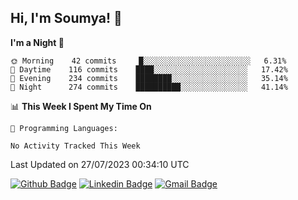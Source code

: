 ## Hi, I'm Soumya! 👋

<!--START_SECTION:waka-->
**I'm a Night 🦉** 

```text
🌞 Morning    42 commits     █░░░░░░░░░░░░░░░░░░░░░░░░   6.31% 
🌆 Daytime    116 commits    ████░░░░░░░░░░░░░░░░░░░░░   17.42% 
🌃 Evening    234 commits    ████████░░░░░░░░░░░░░░░░░   35.14% 
🌙 Night      274 commits    ██████████░░░░░░░░░░░░░░░   41.14%

```


📊 **This Week I Spent My Time On** 

```text
💬 Programming Languages: 

No Activity Tracked This Week
```


 Last Updated on 27/07/2023 00:34:10 UTC
<!--END_SECTION:waka-->

[![Github Badge](https://img.shields.io/badge/-rubyruins-grey?style=for-the-badge&logo=github&logoColor=white&link=https://github.com/rubyruins/)](https://www.github.com/rubyruins/) 
[![Linkedin Badge](https://img.shields.io/badge/-Soumya%20Parekh-0072b1?style=for-the-badge&logo=Linkedin&logoColor=white&link=https://www.linkedin.com/in/Soumya-Parekh/)](https://www.linkedin.com/in/Soumya-Parekh/) 
[![Gmail Badge](https://img.shields.io/badge/-soumyaparekh.me@gmail.com-c14438?style=for-the-badge&logo=Gmail&logoColor=white&link=mailto:soumyaparekh.me@gmail.com)](mailto:soumyaparekh.me@gmail.com) 
